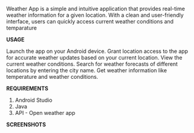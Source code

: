 Weather App is a simple and intuitive application that provides real-time weather information for a given location. With a clean and user-friendly interface, users can quickly access current weather conditions and temparature


**USAGE**

Launch the app on your Android device.
Grant location access to the app for accurate weather updates based on your current location.
View the current weather conditions.
Search for weather forecasts of different locations by entering the city name. 
Get weather information like temperature and weather conditions.


**REQUIREMENTS**
1. Android Studio
2. Java
3. API - Open weather app

**SCREENSHOTS**
